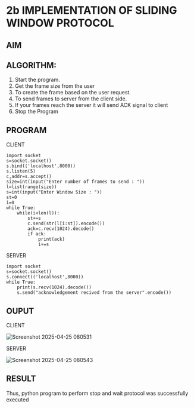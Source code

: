 # 2b IMPLEMENTATION OF SLIDING WINDOW PROTOCOL
## AIM
## ALGORITHM:
1. Start the program.
2. Get the frame size from the user
3. To create the frame based on the user request.
4. To send frames to server from the client side.
5. If your frames reach the server it will send ACK signal to client
6. Stop the Program
## PROGRAM
CLIENT
```
import socket
s=socket.socket()
s.bind(('localhost',8000))
s.listen(5)
c,addr=s.accept()
size=int(input("Enter number of frames to send : "))
l=list(range(size))
s=int(input("Enter Window Size : "))
st=0
i=0
while True:
    while(i<len(l)):
        st+=s
        c.send(str(l[i:st]).encode())
        ack=c.recv(1024).decode()
        if ack:
            print(ack)
            i+=s

```
SERVER

```
import socket
s=socket.socket()
s.connect(('localhost',8000))
while True:
    print(s.recv(1024).decode())
    s.send("acknowledgement recived from the server".encode())
```
## OUPUT

CLIENT

![Screenshot 2025-04-25 080531](https://github.com/user-attachments/assets/ef2ce892-d3e4-4a33-a948-1a6e8df28712)

SERVER

![Screenshot 2025-04-25 080543](https://github.com/user-attachments/assets/52b7e9c7-e2ca-4817-9fc9-cfca312a3a92)


## RESULT
Thus, python program to perform stop and wait protocol was successfully executed
